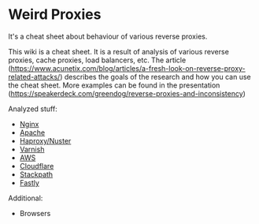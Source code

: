 # Weird Proxies

It's a cheat sheet about behaviour of various reverse proxies.

This wiki is a cheat sheet. It is a result of analysis of various reverse proxies, cache proxies, load balancers, etc.
The article (https://www.acunetix.com/blog/articles/a-fresh-look-on-reverse-proxy-related-attacks/) describes the goals of the research and how you can use the cheat sheet. More examples can be found in the presentation (https://speakerdeck.com/greendog/reverse-proxies-and-inconsistency) 
 
Analyzed stuff:
- [Nginx](Nginx.md)
- [Apache](Apache.md)
- [Haproxy/Nuster](Haproxy-and-Nuster.md)
- [Varnish](Varnish.md)
- [AWS](AWS.md)
- [Cloudflare](Cloudflare.md)
- [Stackpath](Stackpath.md)
- [Fastly](Fastly.md)


Additional:
- Browsers
